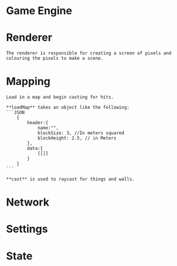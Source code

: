 # Game Engine

# Renderer
    The renderer is responsible for creating a screen of pixels and colouring the pixels to make a scene.

# Mapping
    Load in a map and begin casting for hits.

    **loadMap** takes an object like the following:
    ```JSON
        {
            header:{
                name:"",
                blockSize: 3, //In meters squared
                blockHeight: 2.5, // in Meters
            },
            data:{
                [[]]
            }
        }
    ```

    **cast** is used to raycast for things and walls.
# Network

# Settings

# State
